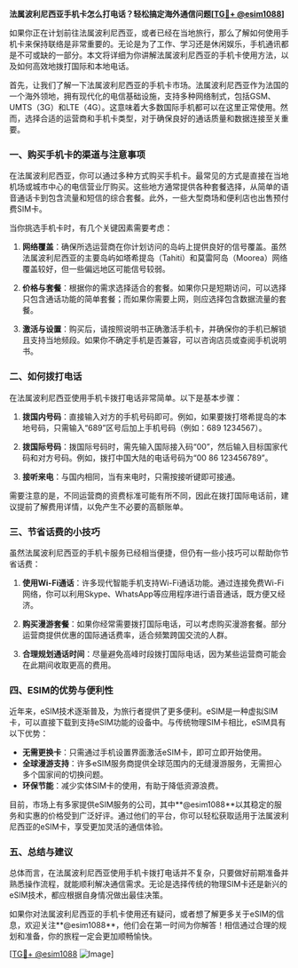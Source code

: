 **法属波利尼西亚手机卡怎么打电话？轻松搞定海外通信问题[[TG💪+ @esim1088](https://t.me/s/esim1088)]**

如果你正在计划前往法属波利尼西亚，或者已经在当地旅行，那么了解如何使用手机卡来保持联络是非常重要的。无论是为了工作、学习还是休闲娱乐，手机通讯都是不可或缺的一部分。本文将详细为你讲解法属波利尼西亚的手机卡使用方法，以及如何高效地拨打国际和本地电话。

首先，让我们了解一下法属波利尼西亚的手机卡市场。法属波利尼西亚作为法国的一个海外领地，拥有现代化的电信基础设施，支持多种网络制式，包括GSM、UMTS（3G）和LTE（4G）。这意味着大多数国际手机都可以在这里正常使用。然而，选择合适的运营商和手机卡类型，对于确保良好的通话质量和数据连接至关重要。

### **一、购买手机卡的渠道与注意事项**

在法属波利尼西亚，你可以通过多种方式购买手机卡。最常见的方式是直接在当地机场或城市中心的电信营业厅购买。这些地方通常提供各种套餐选择，从简单的语音通话卡到包含流量和短信的综合套餐。此外，一些大型商场和便利店也出售预付费SIM卡。

当你挑选手机卡时，有几个关键因素需要考虑：

1. **网络覆盖**：确保所选运营商在你计划访问的岛屿上提供良好的信号覆盖。虽然法属波利尼西亚的主要岛屿如塔希提岛（Tahiti）和莫雷阿岛（Moorea）网络覆盖较好，但一些偏远地区可能信号较弱。
   
2. **价格与套餐**：根据你的需求选择适合的套餐。如果你只是短期访问，可以选择只包含通话功能的简单套餐；而如果你需要上网，则应选择包含数据流量的套餐。

3. **激活与设置**：购买后，请按照说明书正确激活手机卡，并确保你的手机已解锁且支持当地频段。如果你不确定手机是否兼容，可以咨询店员或查阅手机说明书。

### **二、如何拨打电话**

在法属波利尼西亚使用手机卡拨打电话非常简单。以下是基本步骤：

1. **拨国内号码**：直接输入对方的手机号码即可。例如，如果要拨打塔希提岛的本地号码，只需输入“689”区号后加上手机号码（例如：689 1234567）。

2. **拨国际号码**：拨国际号码时，需先输入国际接入码“00”，然后输入目标国家代码和对方号码。例如，拨打中国大陆的电话号码为“00 86 123456789”。

3. **接听来电**：与国内相同，当有来电时，只需按接听键即可接通。

需要注意的是，不同运营商的资费标准可能有所不同，因此在拨打国际电话前，建议提前了解费用详情，以免产生不必要的高额账单。

### **三、节省话费的小技巧**

虽然法属波利尼西亚的手机卡服务已经相当便捷，但仍有一些小技巧可以帮助你节省话费：

1. **使用Wi-Fi通话**：许多现代智能手机支持Wi-Fi通话功能。通过连接免费Wi-Fi网络，你可以利用Skype、WhatsApp等应用程序进行语音通话，既方便又经济。

2. **购买漫游套餐**：如果你经常需要拨打国际电话，可以考虑购买漫游套餐。部分运营商提供优惠的国际通话费率，适合频繁跨国交流的人群。

3. **合理规划通话时间**：尽量避免高峰时段拨打国际电话，因为某些运营商可能会在此期间收取更高的费用。

### **四、ESIM的优势与便利性**

近年来，eSIM技术逐渐普及，为旅行者提供了更多便利。eSIM是一种虚拟SIM卡，可以直接下载到支持eSIM功能的设备中。与传统物理SIM卡相比，eSIM具有以下优势：

- **无需更换卡**：只需通过手机设置界面激活eSIM卡，即可立即开始使用。
- **全球漫游支持**：许多eSIM服务商提供全球范围内的无缝漫游服务，无需担心多个国家间的切换问题。
- **环保节能**：减少实体SIM卡的使用，有助于降低资源浪费。

目前，市场上有多家提供eSIM服务的公司，其中**@esim1088**以其稳定的服务和实惠的价格受到广泛好评。通过他们的平台，你可以轻松获取适用于法属波利尼西亚的eSIM卡，享受更加灵活的通信体验。

### **五、总结与建议**

总体而言，在法属波利尼西亚使用手机卡拨打电话并不复杂，只要做好前期准备并熟悉操作流程，就能顺利解决通信需求。无论是选择传统的物理SIM卡还是新兴的eSIM技术，都应根据自身情况做出最佳决策。

如果你对法属波利尼西亚的手机卡使用还有疑问，或者想了解更多关于eSIM的信息，欢迎关注**@esim1088**，他们会在第一时间为你解答！相信通过合理的规划和准备，你的旅程一定会更加顺畅愉快。

[[TG💪+ @esim1088](https://t.me/s/esim1088) ![Image](https://i.postimg.cc/4NQfJmqS/Snipaste-2025-05-13-00-14-12.png)]